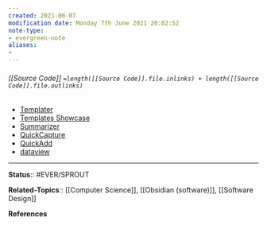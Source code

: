 ```yaml
---
created: 2021-06-07
modification date: Monday 7th June 2021 20:02:52
note-type: 
- evergreen-note
aliases:
- 
---
```


###### [[Source Code]] `=length([[Source Code]].file.inlinks) + length([[Source Code]].file.outlinks)`



- [Templater](https://github.com/SilentVoid13/Templater)
- [Templates Showcase](https://github.com/SilentVoid13/Templater/discussions/categories/templates-showcase?discussions_q=category%3A%22Templates+Showcase%22+sort%3Atop&page=1)
- [Summarizer](https://github.com/SilentVoid13/Templater/discussions/197)
- [QuickCapture](https://gist.github.com/GitMurf/817a6c9e73e1d1e312fc1a1735edb8d6)
- [QuickAdd](https://github.com/chhoumann/Templater_Templates/tree/master/quickadd)
- [dataview](https://github.com/blacksmithgu/obsidian-dataview)

---

**Status**:: #EVER/SPROUT  

**Related-Topics**:: [[Computer Science]], [[Obsidian (software)]], [[Software Design]] 
	
**References**